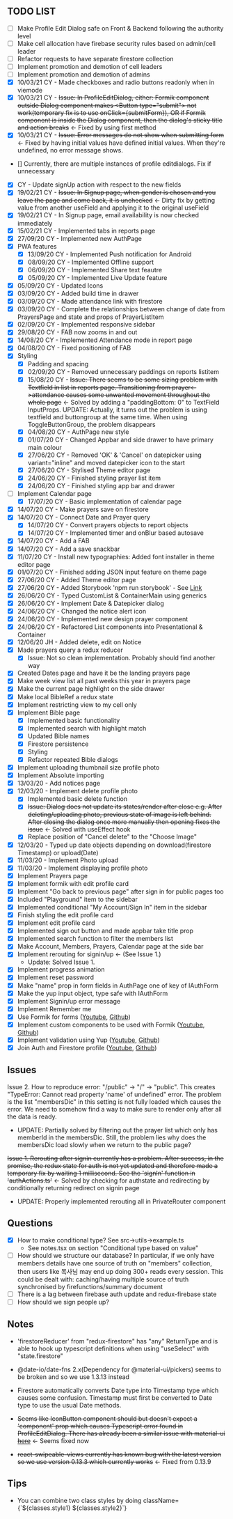 ## TODO LIST

- [ ] Make Profile Edit Dialog safe on Front & Backend following the authority level
- [ ] Make cell allocation have firebase security rules based on admin/cell leader
- [ ] Refactor requests to have separate firestore collection
- [ ] Implement promotion and demotion of cell leaders
- [ ] Implement promotion and demotion of admins
- [x] 10/03/21 CY - Made checkboxes and radio buttons readonly when in viemode
- [x] 10/03/21 CY - ~~Issue: In ProfileEditDialog, either: Formik component outside Dialog component makes \<Button type="submit"> not work(temporary fix is to use onClick={submitForm}), OR if Formik component is inside the Dialog component, then the dialog's sticky title and action breaks~~ &larr; Fixed by using first method
- [x] 10/03/21 CY - ~~Issue: Error messages do not show when submitting form~~ &larr; Fixed by having initial values have defined initial values. When they're undefined, no error message shows.
- [] Currently, there are multiple instances of profile editdialogs. Fix if unnecessary
- [x] CY - Update signUp action with respect to the new fields
- [x] 19/02/21 CY - ~~Issue: In Signup page, when gender is chosen and you leave the page and come back, it is unchecked~~ &larr; Dirty fix by getting value from another useField and applying it to the original useField
- [x] 19/02/21 CY - In Signup page, email availability is now checked immediately
- [x] 15/02/21 CY - Implemented tabs in reports page
- [x] 27/09/20 CY - Implemented new AuthPage
- [x] PWA features
  - [x] 13/09/20 CY - Implemented Push notification for Android
  - [x] 08/09/20 CY - Implemented Offline support
  - [x] 06/09/20 CY - Implemented Share text feautre
  - [x] 05/09/20 CY - Implemented Live Update feature
- [x] 05/09/20 CY - Updated Icons
- [x] 03/09/20 CY - Added build time in drawer
- [x] 03/09/20 CY - Made attendance link with firestore
- [x] 03/09/20 CY - Complete the relationships between change of date from PrayersPage and state and props of PrayerListItem
- [x] 02/09/20 CY - Implemented responsive sidebar
- [x] 29/08/20 CY - FAB now zooms in and out
- [x] 14/08/20 CY - Implemented Attendance mode in report page
- [x] 04/08/20 CY - Fixed positioning of FAB
- [x] Styling
  - [x] Padding and spacing
  - [x] 02/09/20 CY - Removed unnecessary paddings on reports listitem
  - [x] 15/08/20 CY - ~~Issue: There seems to be some sizing problem with Textfield in list in reports page. Transitioning from prayer<->attendance causes some unwanted movement throughout the whole page~~ &larr; Solved by adding a "paddingBottom: 0" to TextField InputProps. UPDATE: Actually, it turns out the problem is using textfield and buttongroup at the same time. When using ToggleButtonGroup, the problem disappears
  - [x] 04/08/20 CY - AuthPage new style
  - [x] 01/07/20 CY - Changed Appbar and side drawer to have primary main colour
  - [x] 27/06/20 CY - Removed 'OK' & 'Cancel' on datepicker using variant="inline" and moved datepicker icon to the start
  - [x] 27/06/20 CY - Stylised Theme editor page
  - [x] 24/06/20 CY - Finished styling prayer list item
  - [x] 24/06/20 CY - Finished styling app bar and drawer
- [ ] Implement Calendar page
  - [x] 17/07/20 CY - Basic implementation of calendar page
- [x] 14/07/20 CY - Make prayers save on firestore
- [x] 14/07/20 CY - Connect Date and Prayer query
  - [x] 14/07/20 CY - Convert prayers objects to report objects
  - [x] 14/07/20 CY - Implemented timer and onBlur based autosave
- [x] 14/07/20 CY - Add a FAB
- [x] 14/07/20 CY - Add a save snackbar
- [x] 11/07/20 CY - Install new typographies: Added font installer in theme editor page
- [x] 01/07/20 CY - Finished adding JSON input feature on theme page
- [x] 27/06/20 CY - Added Theme editor page
- [x] 27/06/20 CY - Added Storybook 'npm run storybook' - See [Link](https://storybook.js.org/)
- [x] 26/06/20 CY - Typed CustomList & ContainerMain using generics
- [x] 26/06/20 CY - Implement Date & Datepicker dialog
- [x] 24/06/20 CY - Changed the notice alert icon
- [x] 24/06/20 CY - Implemented new design prayer component
- [x] 24/06/20 CY - Refactored List components into Presentational & Container
- [x] 12/06/20 JH - Added delete, edit on Notice
- [x] Made prayers query a redux reducer
  - [x] Issue: Not so clean implementation. Probably should find another way
- [x] Created Dates page and have it be the landing prayers page
- [x] Make week view list all past weeks this year in prayers page
- [x] Make the current page highlight on the side drawer
- [x] Make local BibleRef a redux state
- [x] Implement restricting view to my cell only
- [x] Implement Bible page
  - [x] Implemented basic functionality
  - [x] Implemented search with highlight match
  - [x] Updated Bible names
  - [x] Firestore persistence
  - [x] Styling
  - [x] Refactor repeated Bible dialogs
- [x] Implement uploading thumbnail size profile photo
- [x] Implement Absolute importing
- [x] 13/03/20 - Add notices page
- [x] 12/03/20 - Implement delete profile photo
  - [x] Implemented basic delete function
  - [x] ~~Issue: Dialog does not update its states/render after close e.g. After deleting/uploading photo, previous state of image is left behind. After closing the dialog once more manually then opening fixes the issue~~ &larr; Solved with useEffect hook
  - [x] Replace position of "Cancel delete" to the "Choose Image"
- [x] 12/03/20 - Typed up date objects depending on download(firestore Timestamp) or upload(Date)
- [x] 11/03/20 - Implement Photo upload
- [x] 11/03/20 - Implement displaying profile photo
- [x] Implement Prayers page
- [x] Implement formik with edit profile card
- [x] Implement "Go back to previous page" after sign in for public pages too
- [x] Included "Playground" item to the sidebar
- [x] Implemented conditional "My Account/Sign In" item in the sidebar
- [x] Finish styling the edit profile card
- [x] Implement edit profile card
- [x] Implemented sign out button and made appbar take title prop
- [x] Implemented search function to filter the members list
- [x] Make Account, Members, Prayers, Calendar page at the side bar
- [x] Implement rerouting for signin/up &larr; (See Issue 1.)
  - Update: Solved Issue 1.
- [x] Implement progress animation
- [x] Implement reset password
- [x] Make "name" prop in form fields in AuthPage one of key of IAuthForm
- [x] Make the yup input object, type safe with IAuthForm
- [x] Implement Signin/up error message
- [x] Implement Remember me
- [x] Use Formik for forms ([Youtube](https://www.youtube.com/watch?v=FD50LPJ6bjE), [Github](https://github.com/benawad/formik-2-example/tree/master))
- [x] Implement custom components to be used with Formik ([Youtube](https://www.youtube.com/watch?v=FD50LPJ6bjE), [Github](https://github.com/benawad/formik-2-example/tree/master))
- [x] Implement validation using Yup ([Youtube](https://www.youtube.com/watch?v=FD50LPJ6bjE), [Github](https://github.com/benawad/formik-2-example/tree/master))
- [x] Join Auth and Firestore profile ([Youtube](https://www.youtube.com/watch?v=FD50LPJ6bjE), [Github](https://github.com/benawad/formik-2-example/tree/master))

## Issues

Issue 2. How to reproduce error: "/public" &rarr; "/" &rarr; "public". This creates "TypeError: Cannot read property 'name' of undefined" error. The problem is the list "membersDic" in this setting is not fully loaded which causes the error. We need to somehow find a way to make sure to render only after all the data is ready.

- UPDATE: Partially solved by filtering out the prayer list which only has memberId in the membersDic. Still, the problem lies why does the membersDic load slowly when we return to the public page?

~~Issue 1. Rerouting after signin currently has a problem. After success, in the promise, the redux state for auth is not yet updated and therefore made a temporary fix by waiting 1 millisecond. See the 'signIn' function in 'authActions.ts'~~ &larr; Solved by checking for authstate and redirecting by conditionally returning redirect on signin page

- UPDATE: Properly implemented rerouting all in PrivateRouter component

## Questions

- [x] How to make conditional type? See src&rarr;utils&rarr;example.ts
  - See notes.tsx on section "Conditional type based on value"
- [ ] How should we structure our database? In particular, if we only have members details have one source of truth on "members" collection, then users like 목사님 may end up doing 300+ reads every session. This could be dealt with: caching/having multiple source of truth synchronised by firefunctions/summary document
- [ ] There is a lag between firebase auth update and redux-firebase state
- [ ] How should we sign people up?

## Notes

- 'firestoreReducer' from "redux-firestore" has "any" ReturnType and is able to hook up typescript definitions when using "useSelect" with "state.firestore"

- @date-io/date-fns 2.x(Dependency for @material-ui/pickers) seems to be broken and so we use 1.3.13 instead

- Firestore automatically converts Date type into Timestamp type which causes some confusion. Timestamp must first be converted to Date type to use the usual Date methods.

- ~~Seems like IconButton component should but doesn't expect a 'component' prop which causes Typescript error found in ProfileEditDialog.
  There has already been a similar issue with material-ui [here](https://github.com/mui-org/material-ui/issues/19068)~~ &larr; Seems fixed now

- ~~react-swipeable-views currently has known bug with the latest version so we use version 0.13.3 which currently works~~ &larr; Fixed from 0.13.9

## Tips

- You can combine two class styles by doing className={\`${classes.style1} ${classes.style2}\`}
